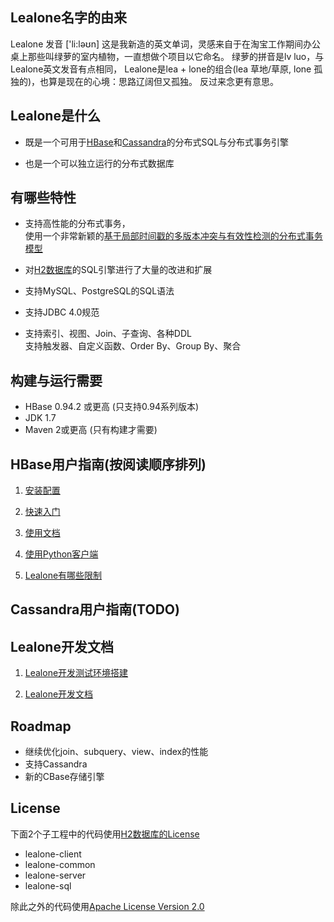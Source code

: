## Lealone名字的由来

Lealone 发音 ['li:ləʊn]
这是我新造的英文单词，灵感来自于在淘宝工作期间办公桌上那些叫绿萝的室内植物，一直想做个项目以它命名。 
绿萝的拼音是lv luo，与Lealone英文发音有点相同，
Lealone是lea + lone的组合(lea 草地/草原, lone 孤独的)，也算是现在的心境：思路辽阔但又孤独。
反过来念更有意思。

## Lealone是什么

* 既是一个可用于[HBase](http://hbase.apache.org/)和[Cassandra](http://cassandra.apache.org/)的分布式SQL与分布式事务引擎

* 也是一个可以独立运行的分布式数据库


## 有哪些特性

* 支持高性能的分布式事务，<br>
  使用一个非常新颖的[基于局部时间戳的多版本冲突与有效性检测的分布式事务模型](https://github.com/codefollower/Lealone/wiki/Lealone-transaction-model)

* 对[H2数据库](http://www.h2database.com/html/main.html)的SQL引擎进行了大量的改进和扩展

* 支持MySQL、PostgreSQL的SQL语法

* 支持JDBC 4.0规范

* 支持索引、视图、Join、子查询、各种DDL <br>
  支持触发器、自定义函数、Order By、Group By、聚合


## 构建与运行需要

* HBase 0.94.2 或更高 (只支持0.94系列版本)
* JDK 1.7
* Maven 2或更高 (只有构建才需要)


## HBase用户指南(按阅读顺序排列)

1. [安装配置](https://github.com/codefollower/Lealone/wiki/Lealone%E5%AE%89%E8%A3%85%E9%85%8D%E7%BD%AE)

2. [快速入门](https://github.com/codefollower/Lealone/wiki/Lealone%E5%BF%AB%E9%80%9F%E5%85%A5%E9%97%A8)

3. [使用文档](https://github.com/codefollower/Lealone/wiki/Lealone%E4%BD%BF%E7%94%A8%E6%96%87%E6%A1%A3)

4. [使用Python客户端](https://github.com/codefollower/Lealone/wiki/%E4%BD%BF%E7%94%A8Python%E8%AE%BF%E9%97%AELealone)

5. [Lealone有哪些限制](https://github.com/codefollower/Lealone/wiki/Lealone-limitations)

## Cassandra用户指南(TODO)

## Lealone开发文档

1. [Lealone开发测试环境搭建](https://github.com/codefollower/Lealone/wiki/Lealone%E5%BC%80%E5%8F%91%E6%B5%8B%E8%AF%95%E7%8E%AF%E5%A2%83%E6%90%AD%E5%BB%BA)

2. [Lealone开发文档](https://github.com/codefollower/Lealone/wiki/Lealone%E5%BC%80%E5%8F%91%E6%96%87%E6%A1%A3)


## Roadmap

* 继续优化join、subquery、view、index的性能
* 支持Cassandra
* 新的CBase存储引擎

## License

下面2个子工程中的代码使用[H2数据库的License](http://www.h2database.com/html/license.html)
* lealone-client
* lealone-common
* lealone-server
* lealone-sql

除此之外的代码使用[Apache License Version 2.0](http://www.apache.org/licenses/LICENSE-2.0)
